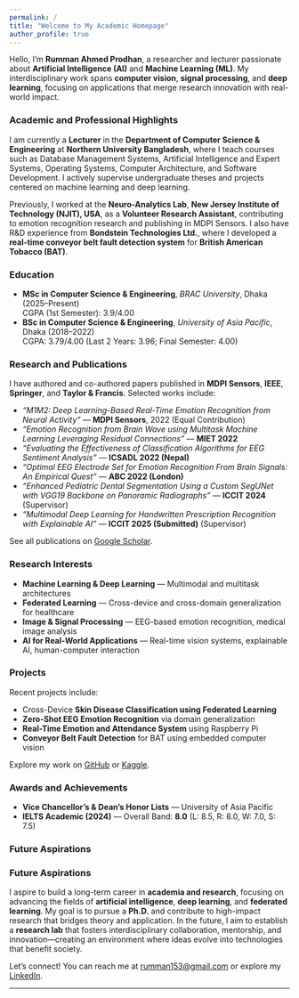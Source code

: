 ```yaml
---
permalink: /
title: "Welcome to My Academic Homepage"
author_profile: true
---
```


Hello, I’m **Rumman Ahmed Prodhan**, a researcher and lecturer passionate about **Artificial Intelligence (AI)** and **Machine Learning (ML)**. My interdisciplinary work spans **computer vision**, **signal processing**, and **deep learning**, focusing on applications that merge research innovation with real-world impact.

### Academic and Professional Highlights
I am currently a **Lecturer** in the **Department of Computer Science & Engineering** at **Northern University Bangladesh**, where I teach courses such as Database Management Systems, Artificial Intelligence and Expert Systems, Operating Systems, Computer Architecture, and Software Development. I actively supervise undergraduate theses and projects centered on machine learning and deep learning.  

Previously, I worked at the **Neuro-Analytics Lab**, **New Jersey Institute of Technology (NJIT), USA**, as a **Volunteer Research Assistant**, contributing to emotion recognition research and publishing in MDPI Sensors. I also have R&D experience from **Bondstein Technologies Ltd.**, where I developed a **real-time conveyor belt fault detection system** for **British American Tobacco (BAT)**.

### Education
- **MSc in Computer Science & Engineering**, *BRAC University*, Dhaka (2025–Present)  
  CGPA (1st Semester): 3.9/4.00  
- **BSc in Computer Science & Engineering**, *University of Asia Pacific*, Dhaka (2018–2022)  
  CGPA: 3.79/4.00 (Last 2 Years: 3.96; Final Semester: 4.00)

### Research and Publications
I have authored and co-authored papers published in **MDPI Sensors**, **IEEE**, **Springer**, and **Taylor & Francis**. Selected works include:  

- *“M1M2: Deep Learning-Based Real-Time Emotion Recognition from Neural Activity”* — **MDPI Sensors**, 2022 (Equal Contribution)  
- *“Emotion Recognition from Brain Wave using Multitask Machine Learning Leveraging Residual Connections”* — **MIET 2022**  
- *“Evaluating the Effectiveness of Classification Algorithms for EEG Sentiment Analysis”* — **ICSADL 2022 (Nepal)**  
- *“Optimal EEG Electrode Set for Emotion Recognition From Brain Signals: An Empirical Quest”* — **ABC 2022 (London)**  
- *“Enhanced Pediatric Dental Segmentation Using a Custom SegUNet with VGG19 Backbone on Panoramic Radiographs”* — **ICCIT 2024** (Supervisor)  
- *“Multimodal Deep Learning for Handwritten Prescription Recognition with Explainable AI”* — **ICCIT 2025 (Submitted)** (Supervisor)

See all publications on [Google Scholar](https://scholar.google.com/citations?user=gl48O8gAAAAJ&hl=en).

### Research Interests
- **Machine Learning & Deep Learning** — Multimodal and multitask architectures  
- **Federated Learning** — Cross-device and cross-domain generalization for healthcare  
- **Image & Signal Processing** — EEG-based emotion recognition, medical image analysis  
- **AI for Real-World Applications** — Real-time vision systems, explainable AI, human-computer interaction  

### Projects
Recent projects include:
- Cross-Device **Skin Disease Classification using Federated Learning**  
- **Zero-Shot EEG Emotion Recognition** via domain generalization  
- **Real-Time Emotion and Attendance System** using Raspberry Pi  
- **Conveyor Belt Fault Detection** for BAT using embedded computer vision  

Explore my work on [GitHub](https://github.com/rummanprodhan) or [Kaggle](https://www.kaggle.com/code/rummanahmedprodhan/cross-domain-federated-learning-skin-disease-poc).

### Awards and Achievements
- **Vice Chancellor’s & Dean’s Honor Lists** — University of Asia Pacific  
- **IELTS Academic (2024)** — Overall Band: **8.0** (L: 8.5, R: 8.0, W: 7.0, S: 7.5)

### Future Aspirations
### Future Aspirations
I aspire to build a long-term career in **academia and research**, focusing on advancing the fields of **artificial intelligence**, **deep learning**, and **federated learning**. My goal is to pursue a **Ph.D.** and contribute to high-impact research that bridges theory and application. In the future, I aim to establish a **research lab** that fosters interdisciplinary collaboration, mentorship, and innovation—creating an environment where ideas evolve into technologies that benefit society.

Let’s connect! You can reach me at [rumman153@gmail.com](mailto:rumman153@gmail.com) or explore my [LinkedIn](https://www.linkedin.com/in/rumman-ahmed-prodhan-5a584528b/).

---
